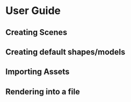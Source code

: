 # User Guide

## Creating Scenes

## Creating default shapes/models

## Importing Assets

## Rendering into a file

